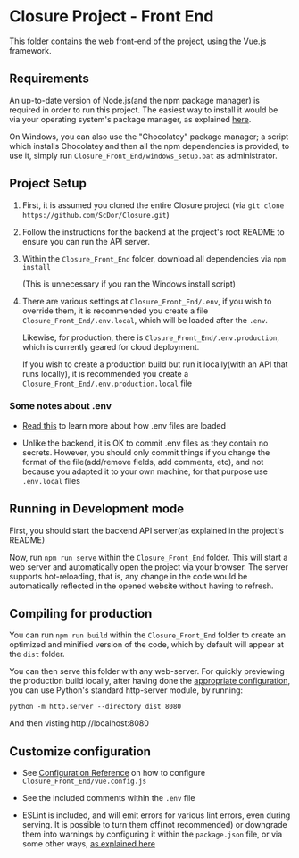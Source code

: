 # Closure Project - Front End

This folder contains the web front-end of the project, using the Vue.js framework.

## Requirements


An up-to-date version of Node.js(and the npm package manager) is required in order to run this project.
The easiest way to install it would be via your operating system's package manager, as explained [here](https://nodejs.org/en/download/package-manager/).

On Windows, you can also use the "Chocolatey" package manager; a script which installs Chocolatey and then all the npm dependencies is provided, to use it,
simply run `Closure_Front_End/windows_setup.bat` as administrator.


## Project Setup


1. First, it is assumed you cloned the entire Closure project (via `git clone https://github.com/ScDor/Closure.git`) 
2. Follow the instructions for the backend at the project's root README to ensure you can run the API server.
3. Within the `Closure_Front_End` folder, download all dependencies via `npm install`
   
   (This is unnecessary if you ran the Windows install script) 

4. There are various settings at `Closure_Front_End/.env`, if you wish to override them, it is
   recommended you create a file `Closure_Front_End/.env.local`, which will be loaded after the `.env`.
   
   Likewise, for production, there is `Closure_Front_End/.env.production`, which is currently geared for
   cloud deployment. 
   
   <a name="localProd"></a>If you wish to create a production build but run it locally(with an API that runs locally),
   it is recommended you create a `Closure_Front_End/.env.production.local` file


### Some notes about .env

- [Read this](https://cli.vuejs.org/guide/mode-and-env.html#modes) to learn more about how .env files are loaded

- Unlike the backend, it is OK to commit .env files as they contain no secrets. However,
  you should only commit things if you change the format of the file(add/remove fields, add comments, etc),
  and not because you adapted it to your own machine, for that purpose use `.env.local` files

## Running in Development mode

First, you should start the backend API server(as explained in the project's README)

Now, run `npm run serve` within the `Closure_Front_End` folder. This will start a web server and automatically open the project via your browser. 
The server supports hot-reloading, that is, any change in the code would be automatically reflected in the opened website without having to refresh.

## Compiling for production

You can run `npm run build` within the `Closure_Front_End` folder to create an optimized and minified version of the code, which by default will
appear at the `dist` folder. 

 You can then serve this folder with any web-server. For quickly previewing the production build locally, 
 after having done the [appropriate configuration](#localProd), you can use Python's standard http-server module, by running:

`python -m http.server --directory dist 8080`

And then visting http://localhost:8080

## Customize configuration
- See [Configuration Reference](https://cli.vuejs.org/config/) on how to configure `Closure_Front_End/vue.config.js`

- See the included comments within the `.env` file

- ESLint is included, and will emit errors for various lint errors, even
  during serving. It is possible to turn them off(not recommended) or downgrade
  them into warnings by configuring it within the `package.json` file, or via
  some other ways, [as explained here](https://eslint.org/docs/user-guide/configuring/)
